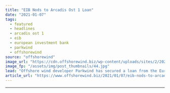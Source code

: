 ```yaml
---
title: "EIB Nods to Arcadis Ost 1 Loan"
date: "2021-01-07"
tags: 
  - featured
  - headlines
  - arcadis ost 1
  - eib
  - european investment bank
  - parkwind
  - offshorewind
source: "offshorewind"
image_url: "https://cdn.offshorewind.biz/wp-content/uploads/sites/2/2021/01/07093004/EIB-Nods-to-Arcadis-Ost-I-Loan.jpg"
image_fp: "/assets/img/post_thumbnails/44.jpg"
lead: "Offshore wind developer Parkwind has secured a loan from the European Investment Bank (EIB)"
article_url: "https://www.offshorewind.biz/2021/01/07/eib-nods-to-arcadis-ost-1-loan/"
---
```


---

